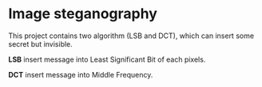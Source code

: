 # Image steganography

This project contains two algorithm (LSB and DCT), which can insert some secret but invisible.

**LSB** insert message into Least Significant Bit of each pixels.

**DCT** insert message into Middle Frequency.
